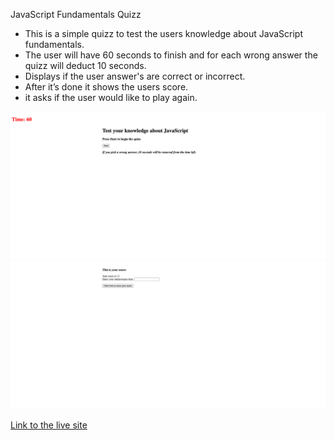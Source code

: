 JavaScript Fundamentals Quizz<br>

- This is a simple quizz to test the users knowledge about JavaScript fundamentals. <br>
- The user will have 60 seconds to finish and for each wrong answer the quizz will deduct 10 seconds.<br> 
- Displays if the user answer's are correct or incorrect.<br>
- After it’s done it shows the users score.<br>
- it asks if the user would like to play again.

<img src=1.png>
<img src=2.png>

<a href=" https://ibarros19.github.io/quizz/">Link to the live site</a>
